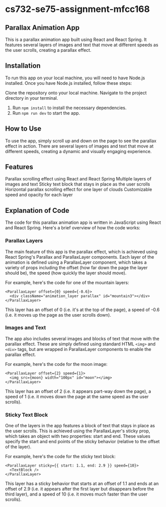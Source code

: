 # cs732-se75-assignment-mfcc168

## Parallax Animation App
This is a parallax animation app built using React and React Spring. It features several layers of images and text that move at different speeds as the user scrolls, creating a parallax effect.

## Installation
To run this app on your local machine, you will need to have Node.js installed. Once you have Node.js installed, follow these steps:

Clone the repository onto your local machine.
Navigate to the project directory in your terminal.
1. Run ```npm install``` to install the necessary dependencies.
2. Run ```npm run dev``` to start the app.
## How to Use
To use the app, simply scroll up and down on the page to see the parallax effect in action. There are several layers of images and text that move at different speeds, creating a dynamic and visually engaging experience.

## Features
Parallax scrolling effect using React and React Spring
Multiple layers of images and text
Sticky text block that stays in place as the user scrolls
Horizontal parallax scrolling effect for one layer of clouds
Customizable speed and opacity for each layer

## Explanation of Code
The code for this parallax animation app is written in JavaScript using React and React Spring. Here's a brief overview of how the code works:

### Parallax Layers
The main feature of this app is the parallax effect, which is achieved using React Spring's Parallax and ParallaxLayer components. Each layer of the animation is defined using a ParallaxLayer component, which takes a variety of props including the offset (how far down the page the layer should be), the speed (how quickly the layer should move).

For example, here's the code for one of the mountain layers:

```
<ParallaxLayer offset={0} speed={-0.6}>
  <div className="animation_layer parallax" id="mountain3"></div>
</ParallaxLayer>
```

This layer has an offset of 0 (i.e. it's at the top of the page), a speed of -0.6 (i.e. it moves up the page as the user scrolls down).

### Images and Text
The app also includes several images and blocks of text that move with the parallax effect. These are simply defined using standard HTML `<img>` and `<div>` tags, but are wrapped in ParallaxLayer components to enable the parallax effect.

For example, here's the code for the moon image:

```
<ParallaxLayer offset={2} speed={1}>
  <img src={moon} width="100px" id="moon"></img>
</ParallaxLayer>
```

This layer has an offset of 2 (i.e. it appears part-way down the page), a speed of 1 (i.e. it moves down the page at the same speed as the user scrolls).

### Sticky Text Block
One of the layers in the app features a block of text that stays in place as the user scrolls. This is achieved using the ParallaxLayer's sticky prop, which takes an object with two properties: start and end. These values specify the start and end points of the sticky behavior (relative to the offset of the layer).

For example, here's the code for the sticky text block:

```
<ParallaxLayer sticky={{ start: 1.1, end: 2.9 }} speed={10}>
  <TextBlock />
</ParallaxLayer>
```

This layer has a sticky behavior that starts at an offset of 1.1 and ends at an offset of 2.9 (i.e. it appears after the first layer but disappears before the third layer), and a speed of 10 (i.e. it moves much faster than the user scrolls).
